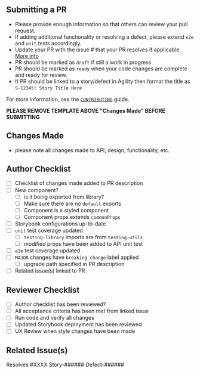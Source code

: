 ## Submitting a PR

- Please provide enough information so that others can review your pull request.
- If adding additional functionality or resolving a defect, please extend `e2e` and `unit` tests accordingly.
- Update your PR with the issue # that your PR resolves if applicable. [More info](https://docs.github.com/en/github/managing-your-work-on-github/linking-a-pull-request-to-an-issue#linking-a-pull-request-to-an-issue-using-a-keyword.)
- PR should be marked as `draft` if still a work in progress
- PR should be marked as `ready` when your code changes are complete and ready for review.
- If PR should be linked to a story/defect in Agility then format the title as `S-12345: Story Title Here`

For more information, see the [`CONTRIBUTING`](https://github.com/digital-ai/dot-components/blob/master/CONTRIBUTING.md) guide.

**PLEASE REMOVE TEMPLATE ABOVE "Changes Made" BEFORE SUBMITTING**

## Changes Made

- please note all changes made to API, design, functionality, etc.

## Author Checklist

- [ ] Checklist of changes made added to PR description
- [ ] New component?
  - [ ] is it being exported from library?
  - [ ] Make sure there are no `default` exports
  - [ ] Component is a styled component
  - [ ] Component props extends `commonProps`
- [ ] Storybook configurations up-to-date
- [ ] `unit` test coverage updated
  - [ ] `testing-library` imports are from `testing-utils`
  - [ ] modified props have been added to API unit test
- [ ] `e2e` test coverage updated
- [ ] `MAJOR` changes have `breaking change` label applied
  - [ ] upgrade path specified in PR description
- [ ] Related issue(s) linked to PR

## Reviewer Checklist

- [ ] Author checklist has been reviewed?
- [ ] All acceptance criteria has been met from linked issue
- [ ] Run code and verify all changes
- [ ] Updated Storybook deployment has been reviewed
- [ ] UX Review when style changes have been made

## Related Issue(s)

Resolves #XXXX
Story-######
Defect-######
